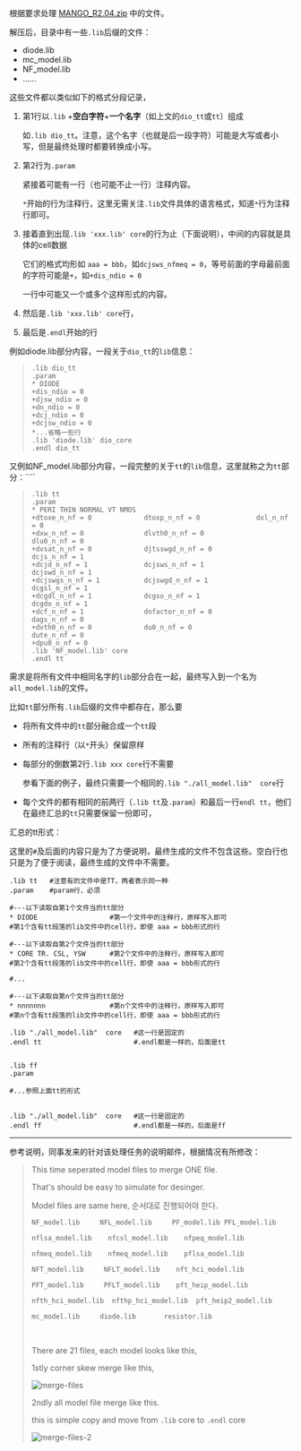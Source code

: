 根据要求处理 [MANGO_R2.04.zip](MANGO_R2.04.zip) 中的文件。



解压后，目录中有一些`.lib`后缀的文件：

- diode.lib
- mc_model.lib
- NF_model.lib
- ……



这些文件都以类似如下的格式分段记录，

1. 第1行以`.lib` +**空白字符**+**一个名字**（如上文的`dio_tt`或`tt`）组成

   如`.lib dio_tt`。注意，这个名字（也就是后一段字符）可能是大写或者小写，但是最终处理时都要转换成小写。

   

2. 第2行为`.param`

   紧接着可能有一行（也可能不止一行）注释内容。

   `*`开始的行为注释行，这里无需关注`.lib`文件具体的语言格式，知道`*`行为注释行即可。

   

3. 接着直到出现`.lib 'xxx.lib' core`的行为止（下面说明），中间的内容就是具体的cell数据

   它们的格式均形如 `aaa = bbb`，如`dcjsws_nfmeq = 0`，等号前面的字母最前面的字符可能是`+`，如`+dis_ndio = 0`

   一行中可能又一个或多个这样形式的内容。

   

4. 然后是`.lib 'xxx.lib' core`行，

   

5. 最后是`.endl`开始的行



例如diode.lib部分内容，一段关于`dio_tt`的`lib`信息：

> ```shell
> .lib dio_tt
> .param
> * DIODE 
> +dis_ndio = 0
> +djsw_ndio = 0
> +dn_ndio = 0
> +dcj_ndio = 0
> +dcjsw_ndio = 0 
> *...省略一些行
> .lib 'diode.lib' dio_core
> .endl dio_tt
> ```

又例如NF_model.lib部分内容，一段完整的关于`tt`的`lib`信息，这里就称之为`tt`部分：````

> ```shell
> .lib tt
> .param
> * PERI THIN NORMAL VT NMOS
> +dtoxe_n_nf = 0             dtoxp_n_nf = 0              dxl_n_nf = 0                
> +dxw_n_nf = 0               dlvth0_n_nf = 0             dlu0_n_nf = 0  
> +dvsat_n_nf = 0             djtsswgd_n_nf = 0           dcjs_n_nf = 1
> +dcjd_n_nf = 1              dcjsws_n_nf = 1             dcjswd_n_nf = 1           
> +dcjswgs_n_nf = 1           dcjswgd_n_nf = 1            dcgsl_n_nf = 1
> +dcgdl_n_nf = 1             dcgso_n_nf = 1              dcgdo_n_nf = 1
> +dcf_n_nf = 1               dnfactor_n_nf = 0           dags_n_nf = 0
> +dvth0_n_nf = 0             du0_n_nf = 0                dute_n_nf = 0
> +dpu0_n_nf = 0
> .lib 'NF_model.lib' core
> .endl tt
> ```

需求是将所有文件中相同名字的`lib`部分合在一起，最终写入到一个名为`all_model.lib`的文件。

比如`tt`部分所有`.lib`后缀的文件中都存在，那么要

- 将所有文件中的`tt`部分融合成一个`tt`段



- 所有的注释行（以`*`开头）保留原样

  

- 每部分的倒数第2行`.lib xxx core`行不需要

  参看下面的例子，最终只需要一个相同的`.lib "./all_model.lib"  core`行

  

- 每个文件的都有相同的前两行（`.lib tt`及`.param`）和最后一行`endl tt`，他们在最终汇总的`tt`只需要保留一份即可，



汇总的tt形式：

这里的`#`及后面的内容只是为了方便说明，最终生成的文件不包含这些。空白行也只是为了便于阅读，最终生成的文件中不需要。

```shell
.lib tt   #注意有的文件中是TT，两者表示同一种
.param    #param行，必须

#---以下读取自第1个文件当的tt部分
* DIODE                  #第一个文件中的注释行，原样写入即可
#第1个含有tt段落的lib文件中的cell行，即使 aaa = bbb形式的行

#---以下读取自第2个文件当的tt部分
* CORE TR. CSL, YSW      #第2个文件中的注释行，原样写入即可
#第2个含有tt段落的lib文件中的cell行，即使 aaa = bbb形式的行

#...

#---以下读取自第n个文件当的tt部分
* nnnnnnn                #第n个文件中的注释行，原样写入即可
#第n个含有tt段落的lib文件中的cell行，即使 aaa = bbb形式的行

.lib "./all_model.lib"  core   #这一行是固定的
.endl tt                       #.endl都是一样的，后面是tt


.lib ff
.param

#...参照上面tt的形式


.lib "./all_model.lib"  core   #这一行是固定的
.endl ff                       #.endl都是一样的，后面是ff
```



---

参考说明，同事发来的针对该处理任务的说明邮件，根据情况有所修改：

> This time seperated model files to merge ONE file. 
>
> That's should be easy to simulate for desinger. 
>
> 
>
> Model files are same here, 순서대로 진행되어야 한다. 
>
> ```shell
> NF_model.lib     NFL_model.lib     PF_model.lib PFL_model.lib 
> 
> nflsa_model.lib    nfcsl_model.lib    nfpeq_model.lib 
> 
> nfmeq_model.lib    nfmeq_model.lib    pflsa_model.lib
> 
> NFT_model.lib     NFLT_model.lib    nft_hci_model.lib
> 
> PFT_model.lib     PFLT_model.lib    pft_heip_model.lib
> 
> nfth_hci_model.lib  nfthp_hci_model.lib  pft_heip2_model.lib 
> 
> mc_model.lib     diode.lib       resistor.lib 
> ```
>
> ​    
>
> There are 21 files,  each model looks like this,
>
> 1stly corner skew merge like this, 
>
> ![merge-files](doc-imgs/merge-files-1.png)
>
> 2ndly all model file merge like this. 
>
> this is simple copy and move from `.lib` core to `.endl` core 
>
> ![merge-files-2](doc-imgs/merge-files-2.png)

